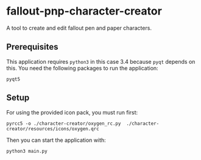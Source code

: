 # fallout-pnp-character-creator
A tool to create and edit fallout pen and paper characters.

## Prerequisites

This application requires `python3` in this case 3.4 because `pyqt` 
depends on this. You need the following packages to run the application:

```
pyqt5
```

## Setup

For using the provided icon pack, you must run first:

``pyrcc5 -o ./character-creator/oxygen_rc.py 
./character-creator/resources/icons/oxygen.qrc``

Then you can start the application with:

``python3 main.py``
